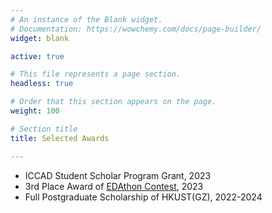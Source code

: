 ```yaml
---
# An instance of the Blank widget.
# Documentation: https://wowchemy.com/docs/page-builder/
widget: blank

active: true

# This file represents a page section.
headless: true

# Order that this section appears on the page.
weight: 100

# Section title
title: Selected Awards

---
```


<!-- ### PhD -->

* ICCAD Student Scholar Program Grant, 2023
* 3rd Place Award of [EDAthon Contest](https://sites.google.com/view/ceda-hk/edathon-2023), 2023
* Full Postgraduate Scholarship of HKUST(GZ), 2022-2024

<!--- ### RA * FANG, Wenji --->